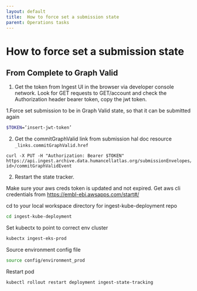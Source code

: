 ```yaml
---
layout: default
title:  How to force set a submission state
parent: Operations tasks
---
```


# How to force set a submission state 

## From Complete to Graph Valid

1. Get the token from Ingest UI in the browser via developer console network. Look for GET requests to GET/account and check the Authorization header bearer token, copy the jwt token.

1.Force set submission to be in Graph Valid state, so that it can be submitted again

``` bash
$TOKEN=’insert-jwt-token’
```
2. Get the commitGraphValid link from submission hal doc resource `_links.commitGraphValid.href`

```
curl -X PUT -H "Authorization: Bearer $TOKEN" https://api.ingest.archive.data.humancellatlas.org/submissionEnvelopes/<submission-id>/commitGraphValidEvent
```

2. Restart the state tracker.

Make sure your aws creds token is updated and not expired. Get aws cli credentials from https://embl-ebi.awsapps.com/start#/

cd to your local workspace directory for ingest-kube-deployment repo
```bash
cd ingest-kube-deployment
```

Set kubectx to point to correct env cluster
```bash
kubectx ingest-eks-prod
```

Source environment config file
```bash
source config/environment_prod
```

Restart pod

```bash
kubectl rollout restart deployment ingest-state-tracking
```



